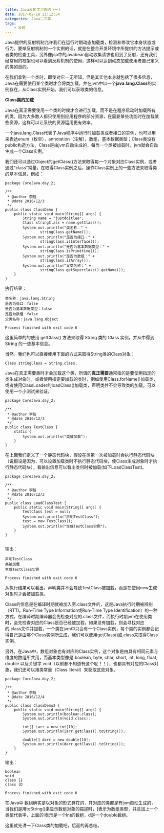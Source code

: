 ```yaml
---
title: Java反射学习总结（一)
date: 2017-02-18 21:12:54
categories: Java二三事
tags: 
	- 反射
---
```


Java提供的反射机制允许我们在运行时期动态加载类，检测和修改它本身状态或行为，要举反射机制的一个实例的话，就是在整合开发环境中所提供的方法提示或者类的检查工具，另外像jsp中的javabean自动收集请求也用到了反射，还有我们经常用的框架也可以看到反射机制的使用，这样可以达到动态加载使用者自己定义的类的目的。
<!--more-->
在我们拿到一个类时，即使对它一无所知，但是其实他本身就包括了很多信息，Java在需要使用某个类时才会将类加载，并在jvm中以一个**java.lang.Class**的实例存在，从Class实例开始，我们可以获取类的信息。


**Class类的加载**

Java在真正需要使用一个类的时候才会进行加载，而不是在程序启动时加载所有的类，因为大多数人都只使用到应用程序的部分资源，在需要某些功能时在加载某些资源，这样可以让系统的资源运用更有效率。

一个java.lang.Class代表了Java程序中运行时加载类或者接口的实例，也可以用来表达enum（枚举），annotation（注解），数组，基本数据类型；Class类没有public构造方法，Class是由jvm自动生成的，每当一个类被加载时，jvm就会自动生成一个Class实例。

我们还可以通过Object的getClass()方法来取得每一个对象对应Class实例，或者通过"class"常量，在取得Class实例之后，操作Class实例上的一些方法来取得类的基本信息，例如：

```
package CoreJava.day_2;

/**
 * @author 李智
 * @date 2016/12/3
 */
public class ClassDemo {
    public static void main(String[] args) {
        String name = "justdoitlee";
        Class stringClass = name.getClass();
        System.out.println("类名称：" +
                stringClass.getName());
        System.out.println("是否为接口：" +
                stringClass.isInterface());
        System.out.println("是否为基本数据类型：" +
                stringClass.isPrimitive());
        System.out.println("是否为数组：" +
                stringClass.isArray());
        System.out.println("父类名称：" +
                stringClass.getSuperclass().getName());
    }
}

```
执行结果：

```
类名称：java.lang.String
是否为借口：false
是否为基本数据类型：false
是否为数组：false
父类名称：java.lang.Object

Process finished with exit code 0

```
这里简单的的使用 getClass() 方法来取得 String 类的 Class 实例，并从中得到 String 的一些基本信息。

当然，我们也可以直接使用下面的方式来取得String类的Class对象：

```
Class stringClass = String.class;
```

Java在真正需要类时才会加载这个类，所谓的**真正需要**通常指的是要使用指定的类生成对象时，或者使用指定要加载的类时，例如使用Class.forName()加载类，或者使用ClassLoader的loadClass()加载类，声明类并不会导致类的加载，可以使用一个小测试来验证。

```
package CoreJava.day_2;

/**
 * @author 李智
 * @date 2016/12/3
 */
public class TestClass {
    static {
        System.out.println("类被加载");
    }
}

```

在上面我们定义了一个静态代码块，假设在类第一次被加载时会执行静态代码块（说假设是因为，可以设置加载类时不执行静态代码块，使Class生成对象时才执行静态代码块），看输出信息可以看出类何时被加载(如下LoadClassTest)。

```
package CoreJava.day_2;

/**
 * @author 李智
 * @date 2016/12/3
 */
public class LoadClassTest {
    public static void main(String[] args) {
        TestClass test = null;
        System.out.println("声明TestClass");
        test = new TestClass();
        System.out.println("生成TestClass实例");
    }
}


```

输出：

```
声明TestClass
类被加载
生成TestClass实例

Process finished with exit code 0
```
从执行结果可以看出，声明类并不会导致TestClass被加载，而是在使用new生成对象时才会被加载类。

Class的信息是在编译时期就被加入至.class文件的，这是Java执行时期被辨别（RTTI，Run-Time Type Information或Run-Time Type Identification）的一种方式，在编译时期编译器会先检查对应的.class文件，而执行时期jvm在使用类时，会先检查对应的Class是否已经被加载，如果没有加载，则会寻找对应的,class文件并加载，一个类在jvm中只会有一个Class实例，每个类的实例都会记得自己是由哪个Class实例所生成，我们可以使用getClass()或.class来取得Class实例。

另外，在Java中，数组对象也有对应的Class实例，这个对象是由具有相同元素与维度的数组所共用，而基本类型像是 boolean, byte, char, short, int, long, float, double 以及关键字 void（以前都不知道有这个呢！！），也都具有对应的Class对象，我们还可以用类常量（Class literal）来获取这些对象。

```
package CoreJava.day_2;

/**
 * @author 李智
 * @date 2016/12/4
 */
public class ClassDemo2 {
    public static void main(String[] args) {
        System.out.println(boolean.class);
        System.out.println(void.class);

        int[] iarr = new int[10];
        System.out.println(iarr.getClass().toString());

        double[] darr = new double[10];
        System.out.println(darr.getClass().toString());
    }
}
```
输出：

```
boolean
void
class [I
class [D

Process finished with exit code 0
```
在Java中 数组确实是以对象的形式存在的，其对应的类都是有jvm自动生成的，当我们是用toString()来显示数组对象的描述时，[表示为数组类型，并且加上一个类型代表字，上面的I表示是一个Int的数组，d是一个double数组。

这里就先讲一下Class类的加载吧，后面的再总结。


